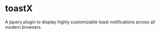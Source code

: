 # toastX
 A jquery plugin to display highly customizable toast notifications across all modern browsers.

